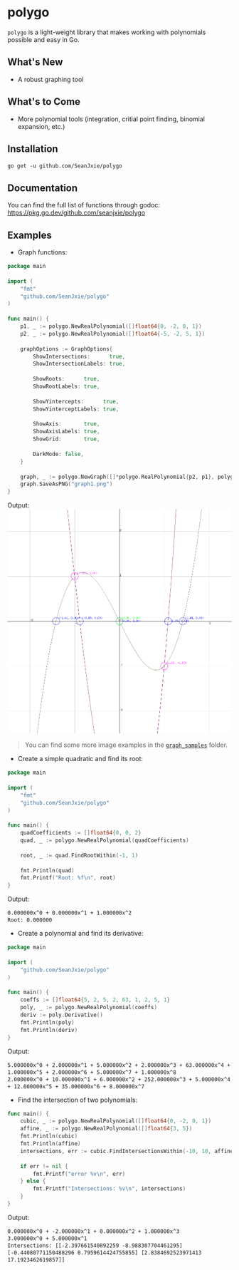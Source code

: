 # polygo
`polygo` is a light-weight library that makes working with polynomials possible and easy in Go.

## What's New
- A robust graphing tool

## What's to Come
- More polynomial tools (integration, critial point finding, binomial expansion, etc.)

## Installation
```
go get -u github.com/SeanJxie/polygo
```

## Documentation
You can find the full list of functions through godoc: https://pkg.go.dev/github.com/seanjxie/polygo

## Examples
- Graph functions:
```go
package main

import (
	"fmt"
	"github.com/SeanJxie/polygo"
)

func main() {
	p1, _ := polygo.NewRealPolynomial([]float64{0, -2, 0, 1})
	p2, _ := polygo.NewRealPolynomial([]float64{-5, -2, 5, 1})

	graphOptions := GraphOptions{
		ShowIntersections:      true,
		ShowIntersectionLabels: true,

		ShowRoots:      true,
		ShowRootLabels: true,

		ShowYintercepts:      true,
		ShowYinterceptLabels: true,

		ShowAxis:       true,
		ShowAxisLabels: true,
		ShowGrid:       true,

		DarkMode: false,
	}

	graph, _ := polygo.NewGraph([]*polygo.RealPolynomial{p2, p1}, polygo.Point{X: 0, Y: 0}, 1000, 1000, 5, 5, 0.01, 1.0, &graphOptions)
	graph.SaveAsPNG("graph1.png")
}
```
Output:
![graph1.png](https://github.com/SeanJxie/polygo/blob/main/graph_samples/graph1.png)

>You can find some more image examples in the [`graph_samples`](https://github.com/SeanJxie/polygo/tree/main/graph_samples) folder.

- Create a simple quadratic and find its root:
```go
package main

import (
	"fmt"
	"github.com/SeanJxie/polygo"
)

func main() {
	quadCoefficients := []float64{0, 0, 2}
	quad, _ := polygo.NewRealPolynomial(quadCoefficients)

	root, _ := quad.FindRootWithin(-1, 1)
	
	fmt.Println(quad)
	fmt.Printf("Root: %f\n", root) 
}
```
Output:
```
0.000000x^0 + 0.000000x^1 + 1.000000x^2
Root: 0.000000
```

- Create a polynomial and find its derivative:
```go
package main

import (
	"github.com/SeanJxie/polygo"
)

func main() {
	coeffs := []float64{5, 2, 5, 2, 63, 1, 2, 5, 1}
	poly, _ := polygo.NewRealPolynomial(coeffs)
	deriv := poly.Derivative()
	fmt.Println(poly)
	fmt.Println(deriv)
}
```
Output:
```
5.000000x^0 + 2.000000x^1 + 5.000000x^2 + 2.000000x^3 + 63.000000x^4 + 1.000000x^5 + 2.000000x^6 + 5.000000x^7 + 1.000000x^8
2.000000x^0 + 10.000000x^1 + 6.000000x^2 + 252.000000x^3 + 5.000000x^4 + 12.000000x^5 + 35.000000x^6 + 8.000000x^7
```

- Find the intersection of two polynomials:

```go
func main() {
	cubic, _ := polygo.NewRealPolynomial([]float64{0, -2, 0, 1})
	affine, _ := polygo.NewRealPolynomial([]float64{3, 5})
	fmt.Println(cubic)
	fmt.Println(affine)
	intersections, err := cubic.FindIntersectionsWithin(-10, 10, affine)

	if err != nil {
		fmt.Printf("error %v\n", err)
	} else {
		fmt.Printf("Intersections: %v\n", intersections) 
	}
}
```
Output:
```
0.000000x^0 + -2.000000x^1 + 0.000000x^2 + 1.000000x^3
3.000000x^0 + 5.000000x^1
Intersections: [[-2.397661540892259 -8.988307704461295] [-0.44080771150488296 0.7959614424755855] [2.8384692523971413 17.1923462619857]]
```
